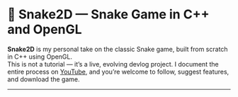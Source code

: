 ﻿# 🐍 Snake2D — Snake Game in C++ and OpenGL

**Snake2D** is my personal take on the classic Snake game, built from scratch in C++ using OpenGL.  
This is not a tutorial — it’s a live, evolving devlog project. I document the entire process on [YouTube](#youtube), and you’re welcome to follow, suggest features, and download the game.

---
